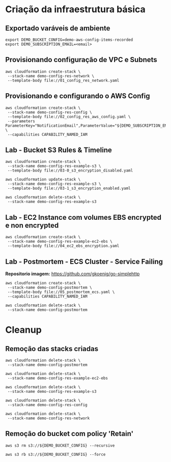 # Criação da infraestrutura básica

## Exportado varáveis de ambiente

```
export DEMO_BUCKET_CONFIG=demo-aws-config-items-recorded
export DEMO_SUBSCRIPTION_EMAIL=<email>
```

## Provisionando configuração de VPC e Subnets

```
aws cloudformation create-stack \
 --stack-name demo-config-res-network \
 --template-body file://01_config_res_network.yaml
```

## Provisionando e configurando o AWS Config

```
aws cloudformation create-stack \
 --stack-name demo-config-res-config \
 --template-body file://02_config_res_aws_config.yaml \
 --parameters ParameterKey="NotificationEmail",ParameterValue="${DEMO_SUBSCRIPTION_EMAIL}" \
 --capabilities CAPABILITY_NAMED_IAM
```

## Lab - Bucket S3 Rules & Timeline

```
aws cloudformation create-stack \
 --stack-name demo-config-res-example-s3 \
 --template-body file://03-0_s3_encryption_disabled.yaml
```

```
aws cloudformation update-stack \
 --stack-name demo-config-res-example-s3 \
 --template-body file://03-1_s3_encryption_enabled.yaml
```

```
aws cloudformation delete-stack \
 --stack-name demo-config-res-example-s3
```

## Lab - EC2 Instance com volumes EBS encrypted e non encrypted

```
aws cloudformation create-stack \
 --stack-name demo-config-res-example-ec2-ebs \
 --template-body file://04_ec2_ebs_encryption.yaml
```

## Lab - Postmortem - ECS Cluster - Service Failing

**Repositorio imagem:** https://github.com/gkoenig/go-simplehttp

```
aws cloudformation create-stack \
 --stack-name demo-config-postmortem \
 --template-body file://05_postmortem_ecs.yaml \
 --capabilities CAPABILITY_NAMED_IAM
```

```
aws cloudformation delete-stack \
 --stack-name demo-config-postmortem
```

# Cleanup

## Remoção das stacks criadas

```
aws cloudformation delete-stack \
 --stack-name demo-config-postmortem

aws cloudformation delete-stack \
 --stack-name demo-config-res-example-ec2-ebs

aws cloudformation delete-stack \
 --stack-name demo-config-res-example-s3

aws cloudformation delete-stack \
 --stack-name demo-config-res-config

aws cloudformation delete-stack \
 --stack-name demo-config-res-network
```

## Remoção do bucket com policy 'Retain'

```
aws s3 rm s3://${DEMO_BUCKET_CONFIG} --recursive

aws s3 rb s3://${DEMO_BUCKET_CONFIG} --force
```
